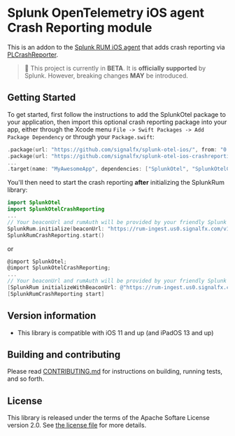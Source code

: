 # Splunk OpenTelemetry iOS agent Crash Reporting module

This is an addon to the [Splunk RUM iOS agent](https://github.com/signalfx/splunk-otel-ios)
that adds crash reporting via [PLCrashReporter](https://github.com/microsoft/plcrashreporter).

> :construction: This project is currently in **BETA**. It is **officially supported** by Splunk. However, breaking changes **MAY** be introduced.

## Getting Started

To get started, first follow the instructions to add the SplunkOtel package
to your application, then import this optional crash reporting package into your app, 
either through the Xcode menu
`File -> Swift Packages -> Add Package Dependency` or through your `Package.swift`:

```swift
.package(url: "https://github.com/signalfx/splunk-otel-ios/", from: "0.4.0");
.package(url: "https://github.com/signalfx/splunk-otel-ios-crashreporting/", from: "0.4.0");
...
.target(name: "MyAwesomeApp", dependencies: ["SplunkOtel", "SplunkOtelCrashReporting]),
```

You'll then need to start the crash reporting **after** initializing the 
SplunkRum library:


```swift
import SplunkOtel
import SplunkOtelCrashReporting
...
// Your beaconUrl and rumAuth will be provided by your friendly Splunk representative
SplunkRum.initialize(beaconUrl: "https://rum-ingest.us0.signalfx.com/v1/rum", rumAuth: "ABCD...")
SplunkRumCrashReporting.start()
```

or

```objectivec
@import SplunkOtel;
@import SplunkOtelCrashReporting;
...
// Your beaconUrl and rumAuth will be provided by your friendly Splunk representative
[SplunkRum initializeWithBeaconUrl: @"https://rum-ingest.us0.signalfx.com/v1/rum" rumAuth: @"ABCD..." options: nil];
[SplunkRumCrashReporting start]
```

## Version information

- This library is compatible with iOS 11 and up (and iPadOS 13 and up)

## Building and contributing

Please read [CONTRIBUTING.md](./CONTRIBUTING.md) for instructions on building, running tests, and so forth.

## License

This library is released under the terms of the Apache Softare License version 2.0.
See [the license file](./LICENSE) for more details.
